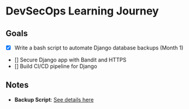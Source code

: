 # DevSecOps Learning Journey

## Goals
- [x] Write a bash script to automate Django database backups (Month 1)
- [] Secure Django app with Bandit and HTTPS
- [] Build CI/CD pipeline for Django

## Notes
- **Backup Script**: [See details here](backup_scripts/README.md)

